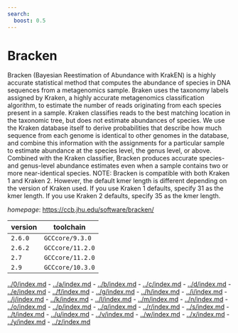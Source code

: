 ```yaml
---
search:
  boost: 0.5
---
```

# Bracken

Bracken (Bayesian Reestimation of Abundance with KrakEN)  is a highly accurate statistical method that computes the abundance of  species in DNA sequences from a metagenomics sample. Braken uses the  taxonomy labels assigned by Kraken, a highly accurate metagenomics  classification algorithm, to estimate the number of reads originating  from each species present in a sample. Kraken classifies reads to the  best matching location in the taxonomic tree, but does not estimate  abundances of species. We use the Kraken database itself to derive  probabilities that describe how much sequence from each genome is  identical to other genomes in the database, and combine this information  with the assignments for a particular sample to estimate abundance at  the species level, the genus level, or above. Combined with the Kraken  classifier, Bracken produces accurate species- and genus-level abundance  estimates even when a sample contains two or more near-identical species.  NOTE: Bracken is compatible with both Kraken 1 and Kraken 2. However, the  default kmer length is different depending on the version of Kraken used.  If you use Kraken 1 defaults, specify 31 as the kmer length. If you use  Kraken 2 defaults, specify 35 as the kmer length.

*homepage*: <https://ccb.jhu.edu/software/bracken/>

version | toolchain
--------|----------
``2.6.0`` | ``GCCcore/9.3.0``
``2.6.2`` | ``GCCcore/11.2.0``
``2.7`` | ``GCCcore/11.2.0``
``2.9`` | ``GCCcore/10.3.0``

[../0/index.md](0) - [../a/index.md](a) - [../b/index.md](b) - [../c/index.md](c) - [../d/index.md](d) - [../e/index.md](e) - [../f/index.md](f) - [../g/index.md](g) - [../h/index.md](h) - [../i/index.md](i) - [../j/index.md](j) - [../k/index.md](k) - [../l/index.md](l) - [../m/index.md](m) - [../n/index.md](n) - [../o/index.md](o) - [../p/index.md](p) - [../q/index.md](q) - [../r/index.md](r) - [../s/index.md](s) - [../t/index.md](t) - [../u/index.md](u) - [../v/index.md](v) - [../w/index.md](w) - [../x/index.md](x) - [../y/index.md](y) - [../z/index.md](z)


